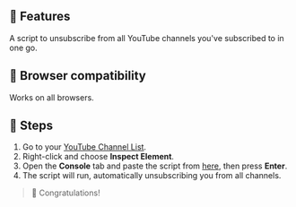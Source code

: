 ## 💫 Features
A script to unsubscribe from all YouTube channels you've subscribed to in one go.

## 🤝 Browser compatibility
Works on all browsers.

## 🚶 Steps
1. Go to your [YouTube Channel List](https://www.youtube.com/feed/channels).
2. Right-click and choose **Inspect Element**.
3. Open the **Console** tab and paste the script from [here](https://github.com/guvenjs/youtube-auto-unsubscribe-bot/blob/master/youtube-unsubscribe-all-channels.js), then press **Enter**.
4. The script will run, automatically unsubscribing you from all channels.

> 🎉 Congratulations!
